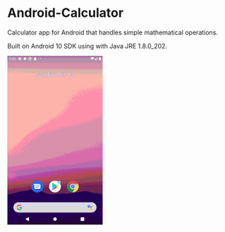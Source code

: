 # Android-Calculator
Calculator app for Android that handles simple mathematical operations.

Built on Android 10 SDK using with Java JRE 1.8.0_202.

![](/Docs/calculatorexample.gif)
